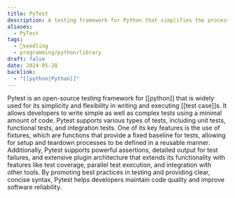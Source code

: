 ```yaml
---
title: PyTest
description: A testing framework for Python that simplifies the process of writing and running test cases, promoting the use of fixtures and plugins for enhanced functionality.
aliases:
  - PyTest
tags:
  - 🌱seedling
  - programming/python/library
draft: false
date: 2024-05-28
backlink:
  - "[[python|Python]]"
---
```


Pytest is an open-source testing framework for [[python]] that is widely used for its simplicity and flexibility in writing and executing [[test case]]s. It allows developers to write simple as well as complex tests using a minimal amount of code. Pytest supports various types of tests, including unit tests, functional tests, and integration tests. One of its key features is the use of fixtures, which are functions that provide a fixed baseline for tests, allowing for setup and teardown processes to be defined in a reusable manner. Additionally, Pytest supports powerful assertions, detailed output for test failures, and extensive plugin architecture that extends its functionality with features like test coverage, parallel test execution, and integration with other tools. By promoting best practices in testing and providing clear, concise syntax, Pytest helps developers maintain code quality and improve software reliability.